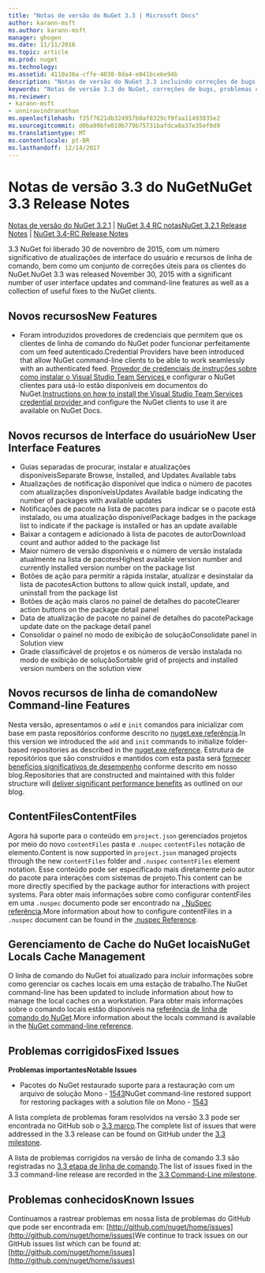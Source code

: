 ```yaml
---
title: "Notas de versão do NuGet 3.3 | Microsoft Docs"
author: karann-msft
ms.author: karann-msft
manager: ghogen
ms.date: 11/11/2016
ms.topic: article
ms.prod: nuget
ms.technology: 
ms.assetid: 4110a36a-cffe-4038-8da4-e841bce6e94b
description: "Notas de versão do NuGet 3.3 incluindo correções de bugs, problemas conhecidos, recursos adicionados e DCRs."
keywords: "Notas de versão 3.3 do NuGet, correções de bugs, problemas conhecidos, adicionaram recursos, DCRs"
ms.reviewer:
- karann-msft
- unniravindranathan
ms.openlocfilehash: f35f7621db324957b0af8329cf9faa11493835e2
ms.sourcegitcommit: d0ba99bfe019b779b75731bafdca8a37e35ef0d9
ms.translationtype: MT
ms.contentlocale: pt-BR
ms.lasthandoff: 12/14/2017
---
```

# <a name="nuget-33-release-notes"></a><span data-ttu-id="4f357-104">Notas de versão 3.3 do NuGet</span><span class="sxs-lookup"><span data-stu-id="4f357-104">NuGet 3.3 Release Notes</span></span>

<span data-ttu-id="4f357-105">[Notas de versão do NuGet 3.2.1](../release-notes/nuget-3.2.1.md) | [NuGet 3.4 RC notas](../release-notes/nuget-3.4-RC.md)</span><span class="sxs-lookup"><span data-stu-id="4f357-105">[NuGet 3.2.1 Release Notes](../release-notes/nuget-3.2.1.md) | [NuGet 3.4-RC Release Notes](../release-notes/nuget-3.4-RC.md)</span></span>

<span data-ttu-id="4f357-106">3.3 NuGet foi liberado 30 de novembro de 2015, com um número significativo de atualizações de interface do usuário e recursos de linha de comando, bem como um conjunto de correções úteis para os clientes do NuGet.</span><span class="sxs-lookup"><span data-stu-id="4f357-106">NuGet 3.3 was released November 30, 2015 with a significant number of user interface updates and command-line features as well as a collection of useful fixes to the NuGet clients.</span></span>

## <a name="new-features"></a><span data-ttu-id="4f357-107">Novos recursos</span><span class="sxs-lookup"><span data-stu-id="4f357-107">New Features</span></span>

* <span data-ttu-id="4f357-108">Foram introduzidos provedores de credenciais que permitem que os clientes de linha de comando do NuGet poder funcionar perfeitamente com um feed autenticado.</span><span class="sxs-lookup"><span data-stu-id="4f357-108">Credential Providers have been introduced that allow NuGet command-line clients to be able to work seamlessly with an authenticated feed.</span></span> <span data-ttu-id="4f357-109">[Provedor de credenciais de instruções sobre como instalar o Visual Studio Team Services ](../API/nuget-exe-Credential-Providers.md) e configurar o NuGet clientes para usá-lo estão disponíveis em documentos do NuGet.</span><span class="sxs-lookup"><span data-stu-id="4f357-109">[Instructions on how to install the Visual Studio Team Services credential provider ](../API/nuget-exe-Credential-Providers.md) and configure the NuGet clients to use it are available on NuGet Docs.</span></span>

## <a name="new-user-interface-features"></a><span data-ttu-id="4f357-110">Novos recursos de Interface do usuário</span><span class="sxs-lookup"><span data-stu-id="4f357-110">New User Interface Features</span></span>

* <span data-ttu-id="4f357-111">Guias separadas de procurar, instalar e atualizações disponíveis</span><span class="sxs-lookup"><span data-stu-id="4f357-111">Separate Browse, Installed, and Updates Available tabs</span></span>
* <span data-ttu-id="4f357-112">Atualizações de notificação disponível que indica o número de pacotes com atualizações disponíveis</span><span class="sxs-lookup"><span data-stu-id="4f357-112">Updates Available badge indicating the number of packages with available updates</span></span>
* <span data-ttu-id="4f357-113">Notificações de pacote na lista de pacotes para indicar se o pacote está instalado, ou uma atualização disponível</span><span class="sxs-lookup"><span data-stu-id="4f357-113">Package badges in the package list to indicate if the package is installed or has an update available</span></span>
* <span data-ttu-id="4f357-114">Baixar a contagem e adicionado à lista de pacotes de autor</span><span class="sxs-lookup"><span data-stu-id="4f357-114">Download count and author added to the package list</span></span>
* <span data-ttu-id="4f357-115">Maior número de versão disponíveis e o número de versão instalada atualmente na lista de pacotes</span><span class="sxs-lookup"><span data-stu-id="4f357-115">Highest available version number and currently installed version number on the package list</span></span>
* <span data-ttu-id="4f357-116">Botões de ação para permitir a rápida instalar, atualizar e desinstalar da lista de pacotes</span><span class="sxs-lookup"><span data-stu-id="4f357-116">Action buttons to allow quick install, update, and uninstall from the package list</span></span>
* <span data-ttu-id="4f357-117">Botões de ação mais claros no painel de detalhes do pacote</span><span class="sxs-lookup"><span data-stu-id="4f357-117">Clearer action buttons on the package detail panel</span></span>
* <span data-ttu-id="4f357-118">Data de atualização de pacote no painel de detalhes do pacote</span><span class="sxs-lookup"><span data-stu-id="4f357-118">Package update date on the package detail panel</span></span>
* <span data-ttu-id="4f357-119">Consolidar o painel no modo de exibição de solução</span><span class="sxs-lookup"><span data-stu-id="4f357-119">Consolidate panel in Solution view</span></span>
* <span data-ttu-id="4f357-120">Grade classificável de projetos e os números de versão instalada no modo de exibição de solução</span><span class="sxs-lookup"><span data-stu-id="4f357-120">Sortable grid of projects and installed version numbers on the solution view</span></span>

## <a name="new-command-line-features"></a><span data-ttu-id="4f357-121">Novos recursos de linha de comando</span><span class="sxs-lookup"><span data-stu-id="4f357-121">New Command-line Features</span></span>

<span data-ttu-id="4f357-122">Nesta versão, apresentamos o `add` e `init` comandos para inicializar com base em pasta repositórios conforme descrito no [nuget.exe referência](../tools/nuget-exe-cli-reference.md).</span><span class="sxs-lookup"><span data-stu-id="4f357-122">In this version we introduced the `add` and `init` commands to initialize folder-based repositories as described in the [nuget.exe reference](../tools/nuget-exe-cli-reference.md).</span></span> <span data-ttu-id="4f357-123">Estrutura de repositórios que são construídos e mantidos com esta pasta será [fornecer benefícios significativos de desempenho](http://blog.nuget.org/20150922/Accelerate-Package-Source.html) conforme descrito em nosso blog.</span><span class="sxs-lookup"><span data-stu-id="4f357-123">Repositories that are constructed and maintained with this folder structure will [deliver significant performance benefits](http://blog.nuget.org/20150922/Accelerate-Package-Source.html) as outlined on our blog.</span></span>

## <a name="contentfiles"></a><span data-ttu-id="4f357-124">ContentFiles</span><span class="sxs-lookup"><span data-stu-id="4f357-124">ContentFiles</span></span>

<span data-ttu-id="4f357-125">Agora há suporte para o conteúdo em `project.json` gerenciados projetos por meio do novo `contentFiles` pasta e `.nuspec` `contentFiles` notação de elemento.</span><span class="sxs-lookup"><span data-stu-id="4f357-125">Content is now supported in `project.json` managed projects through the new `contentFiles` folder and `.nuspec` `contentFiles` element notation.</span></span>  <span data-ttu-id="4f357-126">Esse conteúdo pode ser especificado mais diretamente pelo autor do pacote para interações com sistemas de projeto.</span><span class="sxs-lookup"><span data-stu-id="4f357-126">This content can be more directly specified by the package author for interactions with project systems.</span></span>  <span data-ttu-id="4f357-127">Para obter mais informações sobre como configurar contentFiles em uma `.nuspec` documento pode ser encontrado na [. NuSpec referência](../schema/nuspec.md).</span><span class="sxs-lookup"><span data-stu-id="4f357-127">More information about how to configure contentFiles in a `.nuspec` document can be found in the [.nuspec Reference](../schema/nuspec.md).</span></span>

## <a name="nuget-locals-cache-management"></a><span data-ttu-id="4f357-128">Gerenciamento de Cache do NuGet locais</span><span class="sxs-lookup"><span data-stu-id="4f357-128">NuGet Locals Cache Management</span></span>

<span data-ttu-id="4f357-129">O linha de comando do NuGet foi atualizado para incluir informações sobre como gerenciar os caches locais em uma estação de trabalho.</span><span class="sxs-lookup"><span data-stu-id="4f357-129">The NuGet command-line has been updated to include information about how to manage the local caches on a workstation.</span></span>  <span data-ttu-id="4f357-130">Para obter mais informações sobre o comando locais estão disponíveis na [referência de linha de comando do NuGet](../tools/cli-ref-locals.md).</span><span class="sxs-lookup"><span data-stu-id="4f357-130">More information about the locals command is available in the [NuGet command-line reference](../tools/cli-ref-locals.md).</span></span>

## <a name="fixed-issues"></a><span data-ttu-id="4f357-131">Problemas corrigidos</span><span class="sxs-lookup"><span data-stu-id="4f357-131">Fixed Issues</span></span>

<span data-ttu-id="4f357-132">**Problemas importantes**</span><span class="sxs-lookup"><span data-stu-id="4f357-132">**Notable Issues**</span></span>

* <span data-ttu-id="4f357-133">Pacotes do NuGet restaurado suporte para a restauração com um arquivo de solução Mono - [1543](https://github.com/NuGet/Home/issues/1543)</span><span class="sxs-lookup"><span data-stu-id="4f357-133">NuGet command-line restored support for restoring packages with a solution file on Mono - [1543](https://github.com/NuGet/Home/issues/1543)</span></span>

<span data-ttu-id="4f357-134">A lista completa de problemas foram resolvidos na versão 3.3 pode ser encontrada no GitHub sob o [3.3 marco](https://github.com/NuGet/Home/issues?q=is%3Aissue+milestone%3A3.3.0+is%3Aclosed).</span><span class="sxs-lookup"><span data-stu-id="4f357-134">The complete list of issues that were addressed in the 3.3 release can be found on GitHub under the [3.3 milestone](https://github.com/NuGet/Home/issues?q=is%3Aissue+milestone%3A3.3.0+is%3Aclosed).</span></span>

<span data-ttu-id="4f357-135">A lista de problemas corrigidos na versão de linha de comando 3.3 são registradas no [3.3 etapa de linha de comando](https://github.com/NuGet/Home/issues?q=is%3Aissue+is%3Aclosed+milestone%3A3.3.0-commandline).</span><span class="sxs-lookup"><span data-stu-id="4f357-135">The list of issues fixed in the 3.3 command-line release are recorded in the [3.3 Command-Line milestone](https://github.com/NuGet/Home/issues?q=is%3Aissue+is%3Aclosed+milestone%3A3.3.0-commandline).</span></span>

## <a name="known-issues"></a><span data-ttu-id="4f357-136">Problemas conhecidos</span><span class="sxs-lookup"><span data-stu-id="4f357-136">Known Issues</span></span>

<span data-ttu-id="4f357-137">Continuamos a rastrear problemas em nossa lista de problemas do GitHub que pode ser encontrada em: [http://github.com/nuget/home/issues](http://github.com/nuget/home/issues)</span><span class="sxs-lookup"><span data-stu-id="4f357-137">We continue to track issues on our GitHub issues list which can be found at: [http://github.com/nuget/home/issues](http://github.com/nuget/home/issues)</span></span>